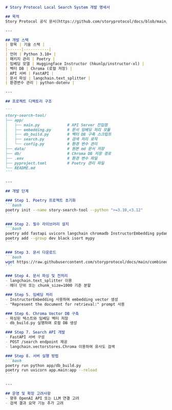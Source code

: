 

````markdown
# Story Protocol Local Search System 개발 명세서

## 목적
Story Protocol 공식 문서(https://github.com/storyprotocol/docs/blob/main/combined.md)를 로컬 환경에서 임베딩 처리하고, 로컬 벡터 DB를 구축하여 Python 기반 API 서버를 통해 자연어 질의에 대해 관련 내용을 검색하여 응답하는 시스템을 개발한다.

---

## 개발 스택
| 항목 | 기술 스택 |
|------|-----------|
| 언어 | Python 3.10+ |
| 패키지 관리 | Poetry |
| 임베딩 모델 | Huggingface Instructor (hkunlp/instructor-xl) |
| 벡터 DB | Chroma (로컬 저장) |
| API 서버 | FastAPI |
| 문서 파싱 | langchain.text_splitter |
| 환경변수 관리 | python-dotenv |

---

## 프로젝트 디렉토리 구조

```
story-search-tool/
├── app/
│   ├── main.py            # API Server 진입점
│   ├── embedding.py       # 문서 임베딩 처리 모듈
│   ├── db_build.py        # 벡터 DB 구축 스크립트
│   ├── search.py          # 검색 처리 로직
│   └── config.py          # 환경 변수 관리
├── data/                  # 원본 md 문서 저장
├── db/                    # Chroma DB 저장 경로
├── .env                   # 환경 변수 파일
├── pyproject.toml         # Poetry 관리 파일
└── README.md
```

---

## 개발 단계

### Step 1. Poetry 프로젝트 초기화
```bash
poetry init --name story-search-tool --python ">=3.10,<3.12"
```

### Step 2. 필수 라이브러리 설치
```bash
poetry add fastapi uvicorn langchain chromadb InstructorEmbedding pydantic requests python-dotenv
poetry add --group dev black isort mypy
```

### Step 3. 문서 다운로드
```bash
wget https://raw.githubusercontent.com/storyprotocol/docs/main/combined.md -O data/story_protocol_docs.md
```

### Step 4. 문서 파싱 및 전처리
- langchain.text_splitter 이용
- 헤더 단위 또는 chunk_size=1000 기준 분할

### Step 5. 임베딩 처리
- InstructorEmbedding 사용하여 embedding vector 생성
- "Represent the document for retrieval:" prompt 사용

### Step 6. Chroma Vector DB 구축
- 파싱된 텍스트와 임베딩 벡터 저장
- db_build.py 실행하여 로컬 DB 생성

### Step 7. Search API 개발
- FastAPI 서버 구성
- POST /search endpoint 제공
- langchain.vectorstores.Chroma 이용하여 유사도 검색

### Step 8. 서버 실행 방법
```bash
poetry run python app/db_build.py
poetry run uvicorn app.main:app --reload
```

---

## 운영 및 확장 고려사항
- 향후 OpenAI API 또는 LLM 연결 고려
- 검색 결과 요약 기능 추가 고려
````